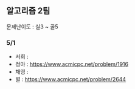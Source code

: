 ## 알고리즘 2팀
문제난이도 : 실3 ~ 골5

### 5/1
- 서희 : 
- 정아 : https://www.acmicpc.net/problem/1916
- 채영 : 
- 별 : https://www.acmicpc.net/problem/2644
